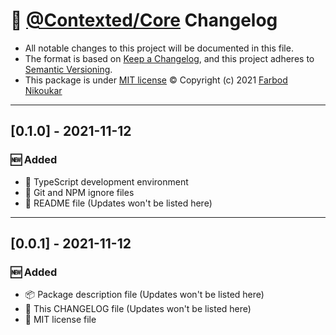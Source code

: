 # 📜 [@Contexted/Core](https://github.com/contexted-js/core) Changelog

-   All notable changes to this project will be documented in this file.
-   The format is based on [Keep a Changelog](https://keepachangelog.com/en/1.0.0/),
    and this project adheres to [Semantic Versioning](https://semver.org/spec/v2.0.0.html).
-   This package is under [MIT license](https://en.wikipedia.org/wiki/MIT_License) ©️ Copyright (c) 2021 [Farbod Nikoukar](https://github.com/farnik)

---

## [0.1.0] - 2021-11-12

### 🆕 Added

-   🔡 TypeScript development environment
-   🔡 Git and NPM ignore files
-   📄 README file (Updates won't be listed here)

---

## [0.0.1] - 2021-11-12

### 🆕 Added

-   📦 Package description file (Updates won't be listed here)
-   📄 This CHANGELOG file (Updates won't be listed here)
-   📄 MIT license file
